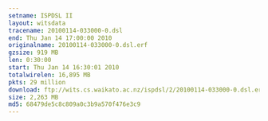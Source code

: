 ```yaml
---
setname: ISPDSL II
layout: witsdata
tracename: 20100114-033000-0.dsl
end: Thu Jan 14 17:00:00 2010
originalname: 20100114-033000-0.dsl.erf
gzsize: 919 MB
len: 0:30:00
start: Thu Jan 14 16:30:01 2010
totalwirelen: 16,895 MB
pkts: 29 million
download: ftp://wits.cs.waikato.ac.nz/ispdsl/2/20100114-033000-0.dsl.erf.gz
size: 2,263 MB
md5: 68479de5c8c809a0c3b9a570f476e3c9
---
```


